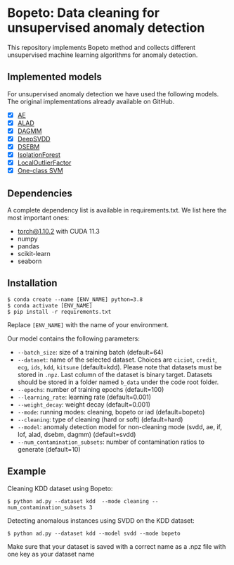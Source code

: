 # Bopeto: Data cleaning for unsupervised anomaly detection
This repository implements Bopeto method and collects different unsupervised machine learning algorithms for anomaly detection.
## Implemented models
For unsupervised anomaly detection we have used the following models. The original implementations already available on GitHub.
- [x] [AE](https://github.com/intrudetection/robevalanodetect)
- [x] [ALAD](https://github.com/houssamzenati/Adversarially-Learned-Anomaly-Detection)
- [x] [DAGMM](https://github.com/intrudetection/robevalanodetect)
- [x] [DeepSVDD](https://github.com/lukasruff/Deep-SVDD)
- [x] [DSEBM](https://github.com/intrudetection/robevalanodetect)
- [x] [IsolationForest](https://scikit-learn.org/stable/modules/generated/sklearn.ensemble.IsolationForest.html)
- [x] [LocalOutlierFactor](https://scikit-learn.org/stable/modules/generated/sklearn.neighbors.LocalOutlierFactor.html)
- [x] [One-class SVM](https://scikit-learn.org/stable/modules/generated/sklearn.svm.OneClassSVM.html)

## Dependencies
A complete dependency list is available in requirements.txt.
We list here the most important ones:
- torch@1.10.2 with CUDA 11.3
- numpy
- pandas
- scikit-learn
- seaborn

## Installation
```
$ conda create --name [ENV_NAME] python=3.8
$ conda activate [ENV_NAME]
$ pip install -r requirements.txt
```
Replace `[ENV_NAME]` with the name of your environment.

Our model contains the following parameters:
- `--batch_size`: size of a training batch (default=64)
- `--dataset`: name of the selected dataset. Choices are `ciciot`, `credit`, `ecg`, `ids`, `kdd`, `kitsune` (default=kdd). Please note that datasets must be stored in `.npz`. Last column of the dataset is binary target. Datasets should be stored in a folder named `b_data` under the code root folder.
- `--epochs`: number of training epochs (default=100)
- `--learning_rate`: learning rate (default=0.001)
- `--weight_decay`: weight decay (default=0.001)
- `--mode`: running modes: cleaning, bopeto or iad (default=bopeto)
- `--cleaning`: type of cleaning (hard or soft) (default=hard)
- `--model`: anomaly detection model for non-cleaning mode (svdd, ae, if, lof, alad, dsebm, dagmm) (default=svdd)
- `--num_contamination_subsets`: number of contamination ratios to generate (default=10)


## Example
Cleaning KDD dataset using Bopeto:
```
$ python ad.py --dataset kdd  --mode cleaning --num_contamination_subsets 3 
```
Detecting anomalous instances using SVDD on the KDD dataset:
```
$ python ad.py --dataset kdd --model svdd --mode bopeto
```
<!--
You can automate the whole process (data cleaning and anomaly detection) using the following
```
$ chmod +x ad.sh
$ ./ad.sh
```
-->
Make sure that your dataset is saved with a correct name as a .npz file with one key as your dataset name
